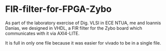 # FIR-filter-for-FPGA-Zybo
As part of the laboratory exercise of Dig. VLSI in ECE NTUA,  me and Ioannis Danias, we designed in VHDL, a FIR filter for the Zybo board which communicates with it via AXI4-LITE.

It is full in only one file because it was easier for vivado to be in a single file.
